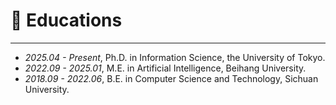 
# 📖 Educations
-----
- *2025.04 - Present*, Ph.D. in Information Science, the University of Tokyo. 
- *2022.09 - 2025.01*, M.E. in Artificial Intelligence, Beihang University.
- *2018.09 - 2022.06*, B.E. in  Computer Science and Technology, Sichuan University. 
